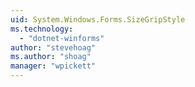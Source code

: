```yaml
---
uid: System.Windows.Forms.SizeGripStyle
ms.technology: 
  - "dotnet-winforms"
author: "stevehoag"
ms.author: "shoag"
manager: "wpickett"
---
```

